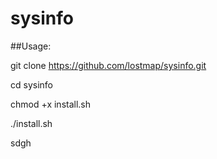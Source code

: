 # sysinfo

##Usage:

git clone https://github.com/lostmap/sysinfo.git

cd sysinfo

chmod +x install.sh

./install.sh

sdgh

